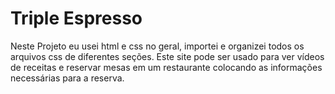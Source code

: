 # Triple Espresso
Neste Projeto eu usei html e css no geral, importei e organizei todos os arquivos css de diferentes seções. Este site pode ser usado
para ver vídeos de receitas e reservar mesas em um restaurante colocando as informações necessárias para a reserva.